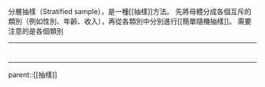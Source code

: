 分層抽樣（Stratified sample），是一種[[抽樣]]方法。
先將母體分成各個互斥的類別（例如性別、年齡、收入），再從各類別中分別進行[[簡單隨機抽樣]]。
需要注意的是各個類別
- - -
# 
- - -
parent::[[抽樣]]